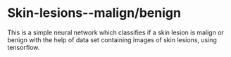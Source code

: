 # Skin-lesions--malign/benign
This is a simple neural network which classifies if a skin lesion is malign or benign with the help of data set containing images of skin lesions, using tensorflow. 
